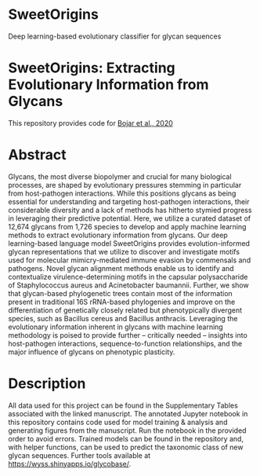 # SweetOrigins
Deep learning-based evolutionary classifier for glycan sequences

# SweetOrigins: Extracting Evolutionary Information from Glycans
This repository provides code for [Bojar et al., 2020](https://www.biorxiv.org/content/10.1101/2020.04.08.031948v1?rss=1)

# Abstract
Glycans, the most diverse biopolymer and crucial for many biological processes, are shaped by evolutionary pressures stemming in particular from host-pathogen interactions. While this positions glycans as being essential for understanding and targeting host-pathogen interactions, their considerable diversity and a lack of methods has hitherto stymied progress in leveraging their predictive potential. Here, we utilize a curated dataset of 12,674 glycans from 1,726 species to develop and apply machine learning methods to extract evolutionary information from glycans. Our deep learning-based language model SweetOrigins provides evolution-informed glycan representations that we utilize to discover and investigate motifs used for molecular mimicry-mediated immune evasion by commensals and pathogens. Novel glycan alignment methods enable us to identify and contextualize virulence-determining motifs in the capsular polysaccharide of Staphylococcus aureus and Acinetobacter baumannii. Further, we show that glycan-based phylogenetic trees contain most of the information present in traditional 16S rRNA-based phylogenies and improve on the differentiation of genetically closely related but phenotypically divergent species, such as Bacillus cereus and Bacillus anthracis. Leveraging the evolutionary information inherent in glycans with machine learning methodology is poised to provide further – critically needed – insights into host-pathogen interactions, sequence-to-function relationships, and the major influence of glycans on phenotypic plasticity.

# Description
All data used for this project can be found in the Supplementary Tables associated with the linked manuscript. The annotated Jupyter notebook in this repository contains code used for model training & analysis and generating figures from the manuscript. Run the notebook in the provided order to avoid errors. Trained models can be found in the repository and, with helper functions, can be used to predict the taxonomic class of new glycan sequences. Further tools available at https://wyss.shinyapps.io/glycobase/.
